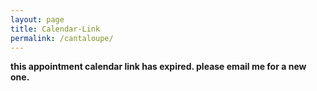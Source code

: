 ```yaml
---
layout: page
title: Calendar-Link
permalink: /cantaloupe/
---
```

**this appointment calendar link has expired. please email me for a new one.**  